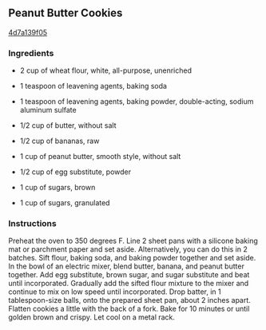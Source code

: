 ## Peanut Butter Cookies

[4d7a139f05](http://www.foodnetwork.com/recipes/peanut-butter-cookies.html)

### Ingredients

 - 2 cup of wheat flour, white, all-purpose, unenriched

 - 1 teaspoon of leavening agents, baking soda

 - 1 teaspoon of leavening agents, baking powder, double-acting, sodium aluminum sulfate

 - 1/2 cup of butter, without salt

 - 1/2 cup of bananas, raw

 - 1 cup of peanut butter, smooth style, without salt

 - 1/2 cup of egg substitute, powder

 - 1 cup of sugars, brown

 - 1 cup of sugars, granulated

### Instructions

Preheat the oven to 350 degrees F. Line 2 sheet pans with a silicone baking mat or parchment paper and set aside. Alternatively, you can do this in 2 batches. Sift flour, baking soda, and baking powder together and set aside. In the bowl of an electric mixer, blend butter, banana, and peanut butter together. Add egg substitute, brown sugar, and sugar substitute and beat until incorporated. Gradually add the sifted flour mixture to the mixer and continue to mix on low speed until incorporated. Drop batter, in 1 tablespoon-size balls, onto the prepared sheet pan, about 2 inches apart. Flatten cookies a little with the back of a fork. Bake for 10 minutes or until golden brown and crispy. Let cool on a metal rack.